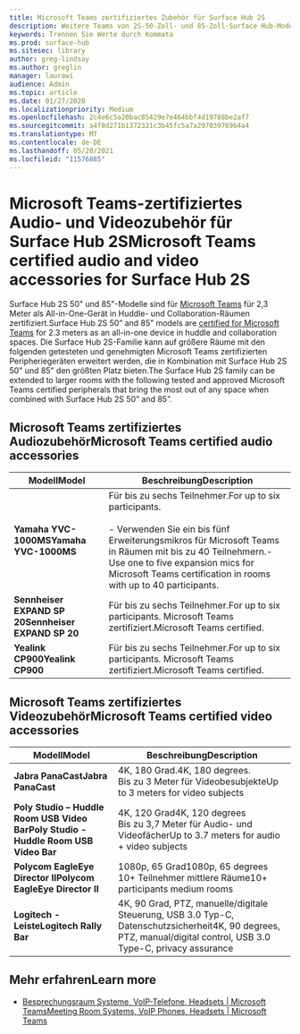 ```yaml
---
title: Microsoft Teams zertifiziertes Zubehör für Surface Hub 2S
description: Weitere Teams von 2S-50-Zoll- und 85-Zoll-Surface Hub-Modellen finden Sie unter Surface Hub zertifizierten Audio- und Videozubehör.
keywords: Trennen Sie Werte durch Kommata
ms.prod: surface-hub
ms.sitesec: library
author: greg-lindsay
ms.author: greglin
manager: laurawi
audience: Admin
ms.topic: article
ms.date: 01/27/2020
ms.localizationpriority: Medium
ms.openlocfilehash: 2c4e6c5a20bac85429e7e464bbf4d19788be2af7
ms.sourcegitcommit: a4f8d271b1372321c3b45fc5a7a29703976964a4
ms.translationtype: MT
ms.contentlocale: de-DE
ms.lasthandoff: 05/20/2021
ms.locfileid: "11576885"
---
```

# <a name="microsoft-teams-certified-audio-and-video-accessories-for-surface-hub-2s"></a><span data-ttu-id="f9447-104">Microsoft Teams-zertifiziertes Audio- und Videozubehör für Surface Hub 2S</span><span class="sxs-lookup"><span data-stu-id="f9447-104">Microsoft Teams certified audio and video accessories for Surface Hub 2S</span></span>

<span data-ttu-id="f9447-105">Surface Hub 2S 50" und 85"-Modelle sind für [Microsoft Teams](https://www.microsoft.com/microsoft-teams/across-devices/devices/product?deviceid=31) für 2,3 Meter als All-in-One-Gerät in Huddle- und Collaboration-Räumen zertifiziert.</span><span class="sxs-lookup"><span data-stu-id="f9447-105">Surface Hub 2S 50” and 85” models are [certified for Microsoft Teams](https://www.microsoft.com/microsoft-teams/across-devices/devices/product?deviceid=31) for 2.3 meters as an all-in-one device in huddle and collaboration spaces.</span></span> <span data-ttu-id="f9447-106">Die Surface Hub 2S-Familie kann auf größere Räume mit den folgenden getesteten und genehmigten Microsoft Teams zertifizierten Peripheriegeräten erweitert werden, die in Kombination mit Surface Hub 2S 50" und 85" den größten Platz bieten.</span><span class="sxs-lookup"><span data-stu-id="f9447-106">The Surface Hub 2S family can be extended to larger rooms with the following tested and approved Microsoft Teams certified peripherals that bring the most out of any space when combined with Surface Hub 2S 50” and 85”.</span></span>

## <a name="microsoft-teams-certified-audio-accessories"></a><span data-ttu-id="f9447-107">Microsoft Teams zertifiziertes Audiozubehör</span><span class="sxs-lookup"><span data-stu-id="f9447-107">Microsoft Teams certified audio accessories</span></span> 

| <span data-ttu-id="f9447-108">Modell</span><span class="sxs-lookup"><span data-stu-id="f9447-108">Model</span></span>                                | <span data-ttu-id="f9447-109">Beschreibung</span><span class="sxs-lookup"><span data-stu-id="f9447-109">Description</span></span>                                                                                                                                                                                                                                                                                              |
| ------------------------------------ | -------------------------------------------------------------------------------------------------------------------------------------------------------------------------------------------------------------------------------------------------------------------------------------------------------- |
| **<span data-ttu-id="f9447-110">Yamaha YVC-1000MS</span><span class="sxs-lookup"><span data-stu-id="f9447-110">Yamaha YVC-1000MS</span></span>**<br>        | <span data-ttu-id="f9447-111">Für bis zu sechs Teilnehmer.</span><span class="sxs-lookup"><span data-stu-id="f9447-111">For up to six participants.</span></span><br><br><span data-ttu-id="f9447-112">- Verwenden Sie ein bis fünf Erweiterungsmikros für Microsoft Teams in Räumen mit bis zu 40 Teilnehmern.</span><span class="sxs-lookup"><span data-stu-id="f9447-112">- Use one to five expansion mics for Microsoft Teams certification in rooms with up to 40 participants.</span></span>                                                                                                                                                               |
| **<span data-ttu-id="f9447-113">Sennheiser EXPAND SP 20</span><span class="sxs-lookup"><span data-stu-id="f9447-113">Sennheiser EXPAND SP 20</span></span>**<br> | <span data-ttu-id="f9447-114">Für bis zu sechs Teilnehmer.</span><span class="sxs-lookup"><span data-stu-id="f9447-114">For up to six participants.</span></span> <span data-ttu-id="f9447-115">Microsoft Teams zertifiziert.</span><span class="sxs-lookup"><span data-stu-id="f9447-115">Microsoft Teams certified.</span></span>                                                                                                                                                                                                                                                   |
| **<span data-ttu-id="f9447-116">Yealink CP900</span><span class="sxs-lookup"><span data-stu-id="f9447-116">Yealink CP900</span></span>**<br>           | <span data-ttu-id="f9447-117">Für bis zu sechs Teilnehmer.</span><span class="sxs-lookup"><span data-stu-id="f9447-117">For up to six participants.</span></span> <span data-ttu-id="f9447-118">Microsoft Teams zertifiziert.</span><span class="sxs-lookup"><span data-stu-id="f9447-118">Microsoft Teams certified.</span></span>                                                                                                                                                                                                                                                   |

 
## <a name="microsoft-teams-certified-video-accessories"></a><span data-ttu-id="f9447-119">Microsoft Teams zertifiziertes Videozubehör</span><span class="sxs-lookup"><span data-stu-id="f9447-119">Microsoft Teams certified video accessories</span></span>

| <span data-ttu-id="f9447-120">Modell</span><span class="sxs-lookup"><span data-stu-id="f9447-120">Model</span></span>                                       | <span data-ttu-id="f9447-121">Beschreibung</span><span class="sxs-lookup"><span data-stu-id="f9447-121">Description</span></span>                                                                    |
| ------------------------------------------- | ------------------------------------------------------------------------------ |
| **<span data-ttu-id="f9447-122">Jabra PanaCast</span><span class="sxs-lookup"><span data-stu-id="f9447-122">Jabra PanaCast</span></span>**<br>                  | <span data-ttu-id="f9447-123">4K, 180 Grad.</span><span class="sxs-lookup"><span data-stu-id="f9447-123">4K, 180 degrees.</span></span><br><span data-ttu-id="f9447-124">Bis zu 3 Meter für Videobesubjekte</span><span class="sxs-lookup"><span data-stu-id="f9447-124">Up to 3 meters for video subjects</span></span>                          |
| **<span data-ttu-id="f9447-125">Poly Studio – Huddle Room USB Video Bar</span><span class="sxs-lookup"><span data-stu-id="f9447-125">Poly Studio - Huddle Room USB Video Bar</span></span>** | <span data-ttu-id="f9447-126">4K, 120 Grad</span><span class="sxs-lookup"><span data-stu-id="f9447-126">4K, 120 degrees</span></span><br><span data-ttu-id="f9447-127">Bis zu 3,7 Meter für Audio- und Videofächer</span><span class="sxs-lookup"><span data-stu-id="f9447-127">Up to 3.7 meters for audio + video subjects</span></span>                 |
| **<span data-ttu-id="f9447-128">Polycom EagleEye Director II</span><span class="sxs-lookup"><span data-stu-id="f9447-128">Polycom EagleEye Director II</span></span>**<br>    | <span data-ttu-id="f9447-129">1080p, 65 Grad</span><span class="sxs-lookup"><span data-stu-id="f9447-129">1080p, 65 degrees</span></span><br><span data-ttu-id="f9447-130">10+ Teilnehmer mittlere Räume</span><span class="sxs-lookup"><span data-stu-id="f9447-130">10+ participants medium rooms</span></span>                             |
| **<span data-ttu-id="f9447-131">Logitech -Leiste</span><span class="sxs-lookup"><span data-stu-id="f9447-131">Logitech Rally Bar</span></span>**                      | <span data-ttu-id="f9447-132">4K, 90 Grad, PTZ, manuelle/digitale Steuerung, USB 3.0 Typ-C, Datenschutzsicherheit</span><span class="sxs-lookup"><span data-stu-id="f9447-132">4K, 90 degrees, PTZ, manual/digital control, USB 3.0 Type-C, privacy assurance</span></span> |

## <a name="learn-more"></a><span data-ttu-id="f9447-133">Mehr erfahren</span><span class="sxs-lookup"><span data-stu-id="f9447-133">Learn more</span></span>

- [<span data-ttu-id="f9447-134">Besprechungsraum Systeme, VoIP-Telefone, Headsets | Microsoft Teams</span><span class="sxs-lookup"><span data-stu-id="f9447-134">Meeting Room Systems, VoIP Phones, Headsets | Microsoft Teams</span></span>](https://www.microsoft.com/microsoft-teams/across-devices/)
